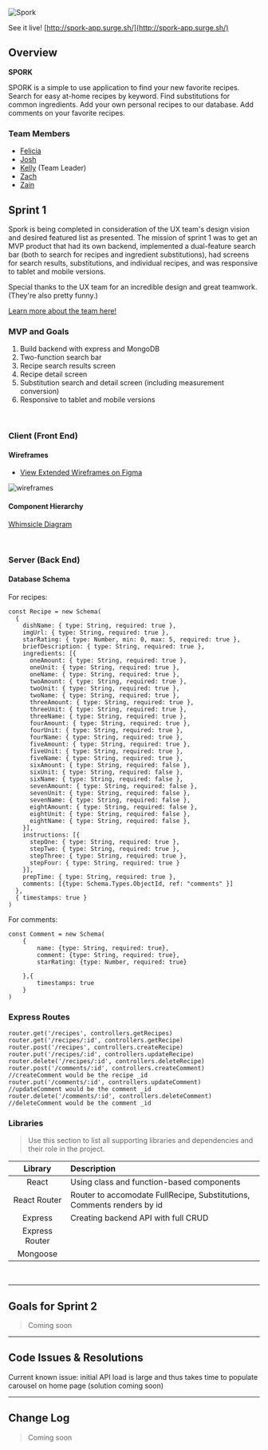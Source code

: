 ![Spork](https://i.imgur.com/C8yDrQM.png)


See it live! [http://spork-app.surge.sh/](http://spork-app.surge.sh/)



## Overview

**SPORK**

SPORK is a simple to use application to find your new favorite recipes. Search for easy at-home recipes by keyword. Find substitutions for common ingredients. Add your own personal recipes to our database. Add comments on your favorite recipes.

### Team Members

- [Felicia](https://github.com/felicia-csolak)
- [Josh](https://github.com/rizekj12)
- [Kelly](https://github.com/kellymakesstuff) (Team Leader)
- [Zach](https://github.com/zoobieloo88)
- [Zain](https://github.com/zainsattar18)


## Sprint 1

Spork is being completed in consideration of the UX team's design vision and desired featured list as presented. The mission of sprint 1 was to get an MVP product that had its own backend, implemented a dual-feature search bar (both to search for recipes and ingredient substitutions), had screens for search results, substitutions, and individual recipes, and was responsive to tablet and mobile versions. 

Special thanks to the UX team for an incredible design and great teamwork. (They're also pretty funny.)

[Learn more about the team here!](http://spork-app.surge.sh/about)


### MVP and Goals


1. Build backend with express and MongoDB
2. Two-function search bar
3. Recipe search results screen
4. Recipe detail screen
5. Substitution search and detail screen (including measurement conversion)
6. Responsive to tablet and mobile versions

<br>

### Client (Front End)

#### Wireframes

- [View Extended Wireframes on Figma](https://www.figma.com/file/hMdGIyJqlrRW0IC76TyCpm/U3-P3?node-id=0%3A1)

![wireframes](https://i.imgur.com/xAnw5oL.png)


#### Component Hierarchy

[Whimsicle Diagram](https://whimsical.com/9x14YF8QAC2EZWK9V22hWV)

<br>

### Server (Back End)

#### Database Schema

For recipes:
```
const Recipe = new Schema(
  {
    dishName: { type: String, required: true },
    imgUrl: { type: String, required: true },
    starRating: { type: Number, min: 0, max: 5, required: true },
    briefDescription: { type: String, required: true },
    ingredients: [{
      oneAmount: { type: String, required: true },
      oneUnit: { type: String, required: true },
      oneName: { type: String, required: true },
      twoAmount: { type: String, required: true },
      twoUnit: { type: String, required: true },
      twoName: { type: String, required: true },
      threeAmount: { type: String, required: true },
      threeUnit: { type: String, required: true },
      threeName: { type: String, required: true },
      fourAmount: { type: String, required: true },
      fourUnit: { type: String, required: true },
      fourName: { type: String, required: true },
      fiveAmount: { type: String, required: true },
      fiveUnit: { type: String, required: true },
      fiveName: { type: String, required: true },
      sixAmount: { type: String, required: false },
      sixUnit: { type: String, required: false },
      sixName: { type: String, required: false },
      sevenAmount: { type: String, required: false },
      sevenUnit: { type: String, required: false },
      sevenName: { type: String, required: false },
      eightAmount: { type: String, required: false },
      eightUnit: { type: String, required: false },
      eightName: { type: String, required: false },
    }],
    instructions: [{
      stepOne: { type: String, required: true },
      stepTwo: { type: String, required: true },
      stepThree: { type: String, required: true },
      stepFour: { type: String, required: true }
    }],
    prepTime: { type: String, required: true },
    comments: [{type: Schema.Types.ObjectId, ref: "comments" }]
  },
  { timestamps: true }
)

```

For comments:
```
const Comment = new Schema(
    {
        name: {type: String, required: true},
        comment: {type: String, required: true},
        starRating: {type: Number, required: true}

    },{
        timestamps: true
    }
)
```

### Express Routes

```
router.get('/recipes', controllers.getRecipes)
router.get('/recipes/:id', controllers.getRecipe)
router.post('/recipes', controllers.createRecipe)
router.put('/recipes/:id', controllers.updateRecipe)
router.delete('/recipes/:id', controllers.deleteRecipe)
router.post('/comments/:id', controllers.createComment)
//createComment would be the recipe _id
router.put('/comments/:id', controllers.updateComment)
//updateComment would be the comment _id
router.delete('/comments/:id', controllers.deleteComment)
//deleteComment would be the comment _id
```

### Libraries

> Use this section to list all supporting libraries and dependencies and their role in the project.

|    Library     | Description                                |
| :------------: | :----------------------------------------- |
|     React      | Using class and function-based components |
|  React Router  | Router to accomodate FullRecipe, Substitutions, Comments renders by id |
|    Express     | Creating backend API with full CRUD|
| Express Router | |
|    Mongoose    | |

<br>

***

## Goals for Sprint 2

> Coming soon

***

## Code Issues & Resolutions

Current known issue: initial API load is large and thus takes time to populate carousel on home page (solution coming soon)

***

## Change Log

> Coming soon
